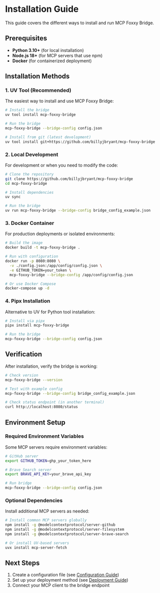 # Installation Guide

This guide covers the different ways to install and run MCP Foxxy Bridge.

## Prerequisites

- **Python 3.10+** (for local installation)
- **Node.js 18+** (for MCP servers that use npm)
- **Docker** (for containerized deployment)

## Installation Methods

### 1. UV Tool (Recommended)

The easiest way to install and use MCP Foxxy Bridge:

```bash
# Install the bridge
uv tool install mcp-foxxy-bridge

# Run the bridge
mcp-foxxy-bridge --bridge-config config.json

# Install from git (latest development)
uv tool install git+https://github.com/billyjbryant/mcp-foxxy-bridge
```

### 2. Local Development

For development or when you need to modify the code:

```bash
# Clone the repository
git clone https://github.com/billyjbryant/mcp-foxxy-bridge
cd mcp-foxxy-bridge

# Install dependencies
uv sync

# Run the bridge
uv run mcp-foxxy-bridge --bridge-config bridge_config_example.json
```

### 3. Docker Container

For production deployments or isolated environments:

```bash
# Build the image
docker build -t mcp-foxxy-bridge .

# Run with configuration
docker run -p 8080:8080 \
  -v ./config.json:/app/config/config.json \
  -e GITHUB_TOKEN=your_token \
  mcp-foxxy-bridge --bridge-config /app/config/config.json

# Or use Docker Compose
docker-compose up -d
```

### 4. Pipx Installation

Alternative to UV for Python tool installation:

```bash
# Install via pipx
pipx install mcp-foxxy-bridge

# Run the bridge
mcp-foxxy-bridge --bridge-config config.json
```

## Verification

After installation, verify the bridge is working:

```bash
# Check version
mcp-foxxy-bridge --version

# Test with example config
mcp-foxxy-bridge --bridge-config bridge_config_example.json

# Check status endpoint (in another terminal)
curl http://localhost:8080/status
```

## Environment Setup

### Required Environment Variables

Some MCP servers require environment variables:

```bash
# GitHub server
export GITHUB_TOKEN=ghp_your_token_here

# Brave Search server
export BRAVE_API_KEY=your_brave_api_key

# Run bridge
mcp-foxxy-bridge --bridge-config config.json
```

### Optional Dependencies

Install additional MCP servers as needed:

```bash
# Install common MCP servers globally
npm install -g @modelcontextprotocol/server-github
npm install -g @modelcontextprotocol/server-filesystem
npm install -g @modelcontextprotocol/server-brave-search

# Or install UV-based servers
uvx install mcp-server-fetch
```

## Next Steps

1. Create a configuration file (see [Configuration Guide](configuration.md))
2. Set up your deployment method (see [Deployment Guide](deployment.md))
3. Connect your MCP client to the bridge endpoint

